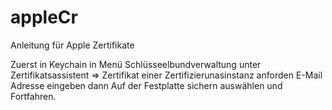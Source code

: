 # appleCr
Anleitung für Apple Zertifikate 



Zuerst in Keychain in Menü Schlüsseelbundverwaltung unter Zertifikatsassistent => Zertifikat einer Zertifizierunasinstanz anforden
E-Mail Adresse eingeben dann Auf der Festplatte sichern auswählen und Fortfahren.


